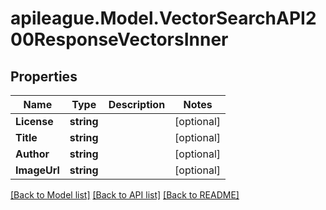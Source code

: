 # apileague.Model.VectorSearchAPI200ResponseVectorsInner

## Properties

Name | Type | Description | Notes
------------ | ------------- | ------------- | -------------
**License** | **string** |  | [optional] 
**Title** | **string** |  | [optional] 
**Author** | **string** |  | [optional] 
**ImageUrl** | **string** |  | [optional] 

[[Back to Model list]](../README.md#documentation-for-models) [[Back to API list]](../README.md#documentation-for-api-endpoints) [[Back to README]](../README.md)

